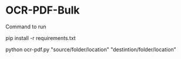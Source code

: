 # OCR-PDF-Bulk


Command to run 

pip install -r requirements.txt

python ocr-pdf.py "source/folder/location" "destintion/folder/location"
